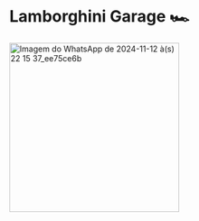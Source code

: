 # Lamborghini Garage 🏎️

<img src="https://github.com/user-attachments/assets/2eea9a66-9c02-400a-ada2-b2ece5eb999f" alt="Imagem do WhatsApp de 2024-11-12 à(s) 22 15 37_ee75ce6b" width="300">
